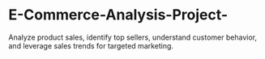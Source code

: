 # E-Commerce-Analysis-Project-
Analyze product sales, identify top sellers, understand customer behavior, and leverage sales trends for targeted marketing.
